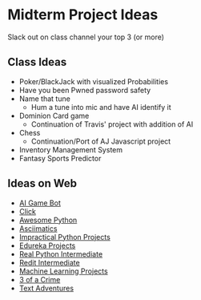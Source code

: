 # Midterm Project Ideas

Slack out on class channel your top 3 (or more)

## Class Ideas
- Poker/BlackJack with visualized Probabilities
- Have you been Pwned password safety
- Name that tune
    - Hum a tune into mic and have AI identify it
- Dominion Card game
    - Continuation of Travis' project with addition of AI
- Chess
    - Continuation/Port of AJ Javascript project
- Inventory Management System
- Fantasy Sports Predictor

## Ideas on Web
- [AI Game Bot](https://www.freecodecamp.org/news/how-to-build-an-ai-game-bot-using-openai-gym-and-universe-f2eb9bfbb40a/)
- [Click](https://click.palletsprojects.com/en/master/)
- [Awesome Python](https://python.libhunt.com/)
- [Asciimatics](https://github.com/peterbrittain/asciimatics)
- [Impractical Python Projects](https://nostarch.com/impracticalpythonprojects)
- [Edureka Projects](https://www.edureka.co/blog/python-projects/)
- [Real Python Intermediate](https://realpython.com/intermediate-python-project-ideas/)
- [Redit Intermediate](https://www.reddit.com/r/Python/comments/bi2lf3/what_are_some_fun_intermediate_python_projects/)
- [Machine Learning Projects](https://www.springboard.com/blog/machine-learning-projects/)
- [3 of a Crime](https://boardgamegeek.com/boardgame/7641/three-crime)
- [Text Adventures](https://www.raspberrypi.org/blog/making-text-adventure-wireframe-6/)
